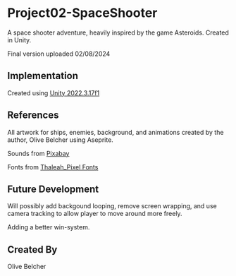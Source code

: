 # Project02-SpaceShooter

A space shooter adventure, heavily inspired by the game Asteroids. Created in Unity.

Final version uploaded 02/08/2024

## Implementation
Created using [Unity 2022.3.17f1](https://unity.com/download)

## References

All artwork for ships, enemies, background, and animations created by the author, Olive Belcher using Aseprite.

Sounds from [Pixabay](https://pixabay.com/sound-effects/)

Fonts from [Thaleah_Pixel Fonts](https://assetstore.unity.com/packages/2d/fonts/free-pixel-font-thaleah-140059)

## Future Development

Will possibly add backgound looping, remove screen wrapping, and use camera tracking to allow player to move around more freely.

Adding a better win-system.

## Created By

Olive Belcher

